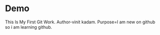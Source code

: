 # Demo
This Is My First Git Work.
Author-vinit kadam.
Purpose=I am new on github so i am learning github.
